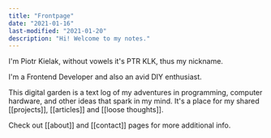 ```yaml
---
title: "Frontpage"
date: "2021-01-16"
last-modified: "2021-01-20"
description: "Hi! Welcome to my notes."
---
```


I'm Piotr Kielak, without vowels it's PTR KLK, thus my nickname.

I'm a Frontend Developer and also an avid DIY enthusiast.

This digital garden is a text log of my adventures in programming, computer hardware, and other ideas that spark in my mind. It's a place for my shared [[projects]], [[articles]] and [[loose thoughts]].

Check out [[about]] and [[contact]] pages for more additional info.